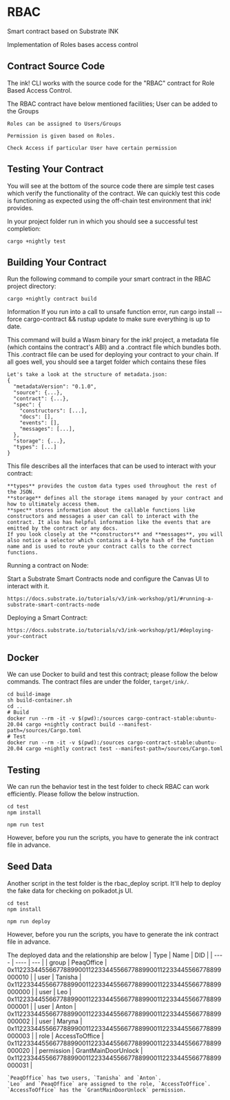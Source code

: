 # RBAC
Smart contract based on Substrate INK

Implementation of Roles bases access control

## Contract Source Code
The ink! CLI works with the source code for the "RBAC" contract for Role Based Access Control. 

The RBAC contract have below mentioned facilities;
    User can be added to the Groups
    
    Roles can be assigned to Users/Groups
    
    Permission is given based on Roles.
    
    Check Access if particular User have certain permission
    
## Testing Your Contract

You will see at the bottom of the source code there are simple test cases which verify the functionality of the contract. We can quickly test this code is functioning as expected using the off-chain test environment that ink! provides.

In your project folder run in which you should see a successful test completion:

    cargo +nightly test

## Building Your Contract

Run the following command to compile your smart contract in the RBAC project directory:

    cargo +nightly contract build

Information
    If you run into a call to unsafe function error, run cargo install --force cargo-contract && rustup update to make sure everything is up to date.

This command will build a Wasm binary for the ink! project, a metadata file (which contains the contract's ABI) and a .contract file which bundles both. This .contract file can be used for deploying your contract to your chain. If all goes well, you should see a target folder which contains these files

    Let's take a look at the structure of metadata.json:
    {
      "metadataVersion": "0.1.0",
      "source": {...},
      "contract": {...},
      "spec": {
        "constructors": [...],
        "docs": [],
        "events": [],
        "messages": [...],
      },
      "storage": {...},
      "types": [...]
    }

This file describes all the interfaces that can be used to interact with your contract:

    **types** provides the custom data types used throughout the rest of the JSON.
    **storage** defines all the storage items managed by your contract and how to ultimately access them.
    **spec** stores information about the callable functions like constructors and messages a user can call to interact with the contract. It also has helpful information like the events that are emitted by the contract or any docs.
    If you look closely at the **constructors** and **messages**, you will also notice a selector which contains a 4-byte hash of the function name and is used to route your contract calls to the correct functions.

Running a contract on Node:

Start a Substrate Smart Contracts node and configure the Canvas UI to interact with it.
        
    https://docs.substrate.io/tutorials/v3/ink-workshop/pt1/#running-a-substrate-smart-contracts-node

Deploying a Smart Contract:

    https://docs.substrate.io/tutorials/v3/ink-workshop/pt1/#deploying-your-contract

## Docker
We can use Docker to build and test this contract; please follow the below commands. The contract files are under the folder, `target/ink/`.
```
cd build-image
sh build-container.sh
cd ..
# Build
docker run --rm -it -v $(pwd):/sources cargo-contract-stable:ubuntu-20.04 cargo +nightly contract build --manifest-path=/sources/Cargo.toml
# Test
docker run --rm -it -v $(pwd):/sources cargo-contract-stable:ubuntu-20.04 cargo +nightly contract test --manifest-path=/sources/Cargo.toml
```

## Testing
We can run the behavior test in the test folder to check RBAC can work efficiently. Please follow the below instruction.
```
cd test
npm install

npm run test
```
However, before you run the scripts, you have to generate the ink contract file in advance.

## Seed Data
Another script in the test folder is the rbac_deploy script. It'll help to deploy the fake data for checking on polkadot.js UI.
```
cd test
npm install

npm run deploy
```

However, before you run the scripts, you have to generate the ink contract file in advance.

The deployed data and the relationship are below
| Type | Name | DID |
| ---- | ---- | --- |
| group | PeaqOffice | 0x1122334455667788990011223344556677889900112233445566778899000010 |
| user | Tanisha | 0x1122334455667788990011223344556677889900112233445566778899000000 |
| user | Leo | 0x1122334455667788990011223344556677889900112233445566778899000001 |
| user | Anton | 0x1122334455667788990011223344556677889900112233445566778899000002 |
| user | Maryna | 0x1122334455667788990011223344556677889900112233445566778899000003 |
| role | AccessToOffice | 0x1122334455667788990011223344556677889900112233445566778899000020 |
| permission | GrantMainDoorUnlock | 0x1122334455667788990011223344556677889900112233445566778899000031 |

```
`PeaqOffice` has two users, `Tanisha` and `Anton`.
`Leo` and `PeaqOffice` are assigned to the role, `AccessToOffice`.
`AccessToOffice` has the `GrantMainDoorUnlock` permission.
```
